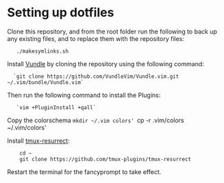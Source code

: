 Setting up dotfiles
=====

Clone this repository, and from the root folder run the following to back up any existing files, and to replace them with the repository files:

       ./makesymlinks.sh


Install [Vundle](https://github.com/VundleVim/Vundle.vim) by cloning the repository using the following command:

      `git clone https://github.com/VundleVim/Vundle.vim.git ~/.vim/bundle/Vundle.vim`

Then run the following command to install the Plugins:

       `vim +PluginInstall +qall`

Copy the colorschema
      `mkdir ~/.vim colors'
      `cp -r .vim/colors ~/.vim/colors'

Install [tmux-resurrect](https://github.com/tmux-plugins/tmux-resurrect):
        
        cd ~
        git clone https://github.com/tmux-plugins/tmux-resurrect 
        
Restart the terminal for the fancyprompt to take effect.
